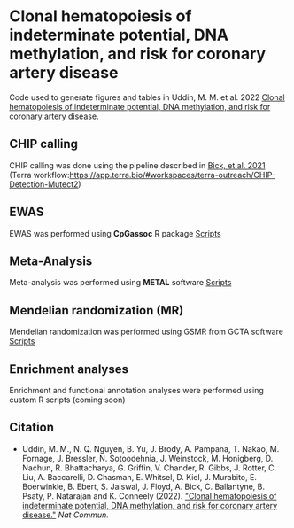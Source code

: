 # Clonal hematopoiesis of indeterminate potential, DNA methylation, and risk for coronary artery disease
Code used to generate figures and tables in Uddin, M. M. et al. 2022 [Clonal hematopoiesis of indeterminate potential, DNA methylation, and risk for coronary artery disease.](https://www.nature.com/articles/s41467-022-33093-3)

## CHIP calling
CHIP calling was done using the pipeline described in [Bick,  et  al. 2021](https://www.nature.com/articles/s41586-020-2819-2)  (Terra workflow:https://app.terra.bio/#workspaces/terra-outreach/CHIP-Detection-Mutect2)

## EWAS
EWAS was performed using **CpGassoc** R package [Scripts](https://github.com/MMesbahU/CHIP-EWAS/tree/main/Scripts/EWAS)

## Meta-Analysis
Meta-analysis was performed using **METAL** software [Scripts](https://github.com/MMesbahU/CHIP-EWAS/tree/main/Scripts/meta_analysis)

## Mendelian randomization (MR)
Mendelian randomization was performed using GSMR from GCTA software [Scripts](https://github.com/MMesbahU/CHIP-EWAS/tree/main/Scripts/MR_Analysis)

## Enrichment analyses
Enrichment and functional annotation analyses were performed using custom R scripts (coming soon)

## Citation
* Uddin, M. M., N. Q. Nguyen, B. Yu, J. Brody, A. Pampana, T. Nakao, M. Fornage, J. Bressler, N. Sotoodehnia, J. Weinstock, M. Honigberg, D. Nachun, R. Bhattacharya, G. Griffin, V. Chander, R. Gibbs, J. Rotter, C. Liu, A. Baccarelli, D. Chasman, E. Whitsel, D. Kiel, J. Murabito, E. Boerwinkle, B. Ebert, S. Jaiswal, J. Floyd, A. Bick, C. Ballantyne, B. Psaty, P. Natarajan and K. Conneely (2022). ["Clonal hematopoiesis of indeterminate potential, DNA methylation, and risk for coronary artery disease."](https://www.nature.com/articles/s41467-022-33093-3) *Nat Commun.*
